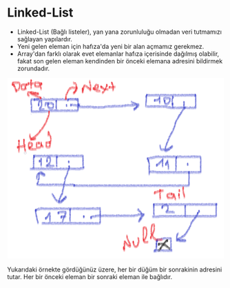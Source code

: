 # **Linked-List** 
- Linked-List (Bağlı listeler), yan yana zorunluluğu olmadan veri tutmamızı sağlayan yapılardır. 
- Yeni gelen eleman için hafıza'da yeni bir alan açmamız gerekmez. 
- Array'dan farklı olarak evet elemanlar hafıza içerisinde dağılmış olabilir, fakat son gelen eleman kendinden bir önceki elemana adresini bildirmek zorundadır.

![linked-list](https://raw.githubusercontent.com/Kodluyoruz/taskforce/main/veri-yapilari-algoritmalar/linked-list/figures/linked-list.png)


Yukarıdaki örnekte gördüğünüz üzere, her bir düğüm bir sonrakinin adresini tutar. Her bir önceki eleman bir sonraki eleman ile bağlıdır.